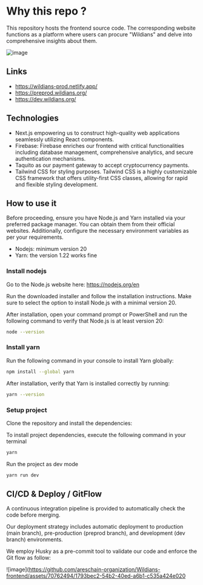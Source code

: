 # Why this repo ?

This repository hosts the frontend source code. The corresponding website functions as a platform where users can procure "Wildians" and delve into comprehensive insights about them.

![image](https://github.com/areschain-organization/Wildians-frontend/assets/70762494/7d6512ca-7253-4202-8c27-9f33b6c2e4b1)


## Links
- https://wildians-prod.netlify.app/
- https://preprod.wildians.org/
- https://dev.wildians.org/

## Technologies

- Next.js empowering us to construct high-quality web applications seamlessly utilizing React components.
- Firebase: Firebase enriches our frontend with critical functionalities including database management, comprehensive analytics, and secure authentication mechanisms.
- Taquito as our payment gateway to accept cryptocurrency payments.
- Tailwind CSS for styling purposes. Tailwind CSS is a highly customizable CSS framework that offers utility-first CSS classes, allowing for rapid and flexible styling development. 

## How to use it

Before proceeding, ensure you have Node.js and Yarn installed via your preferred package manager. You can obtain them from their official websites. Additionally, configure the necessary environment variables as per your requirements.

- Nodejs: minimum version 20
- Yarn: the version 1.22 works fine

### Install nodejs

Go to the Node.js website here: https://nodejs.org/en

Run the downloaded installer and follow the installation instructions. Make sure to select the option to install Node.js with a minimal version 20.

After installation, open your command prompt or PowerShell and run the following command to verify that Node.js is at least version 20:

```bash
node --version
```

### Install yarn

Run the following command in your console to install Yarn globally:

```bash
npm install --global yarn
```

After installation, verify that Yarn is installed correctly by running:

```bash
yarn --version
```

### Setup project
Clone the repository and install the dependencies:

To install project dependencies, execute the following command in your terminal

```bash
yarn
```

Run the project as dev mode

```bash
yarn run dev
```

## CI/CD & Deploy / GitFlow

A continuous integration pipeline is provided to automatically check the code before merging.

Our deployment strategy includes automatic deployment to production (main branch), pre-production (preprod branch), and development (dev branch) environments.

We employ Husky as a pre-commit tool to validate our code and enforce the Git flow as follow:

![image](https://github.com/areschain-organization/Wildians-frontend/assets/70762494/1793bec2-54b2-40ed-a6b1-c535a424e020



